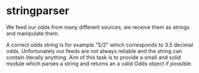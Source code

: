 # stringparser
	 
We feed our odds from many different sources, we receive them as strings and manipulate them.

A correct odds string is for example "5/2" which corresponds to 3.5 decimal odds.
Unfortunately our feeds are not always reliable and the string can contain literally anything.
Aim of this task is to provide a small and solid module which parses a string and returns an a valid Odds
object if possible.

